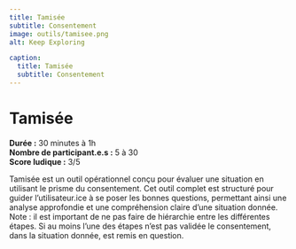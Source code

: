 ```yaml
---
title: Tamisée
subtitle: Consentement
image: outils/tamisee.png
alt: Keep Exploring

caption:
  title: Tamisée
  subtitle: Consentement
---
```

# Tamisée
**Durée :** 30 minutes à 1h  
**Nombre de participant.e.s :** 5 à 30  
**Score ludique :** 3/5

Tamisée est un outil opérationnel conçu pour évaluer une situation en utilisant le prisme du consentement. Cet outil complet est structuré pour guider l’utilisateur.ice à se poser les bonnes questions, permettant ainsi une analyse approfondie et une compréhension claire d’une situation donnée.
Note : il est important de ne pas faire de hiérarchie entre les différentes étapes. Si au moins l’une des étapes n’est pas validée le consentement, dans la situation donnée, est remis en question.
